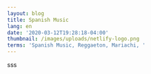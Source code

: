 ```yaml
---
layout: blog
title: Spanish Music
lang: en
date: '2020-03-12T19:28:18-04:00'
thumbnail: /images/uploads/netlify-logo.png
terms: 'Spanish Music, Reggaeton, Mariachi, '
---
```

sss
